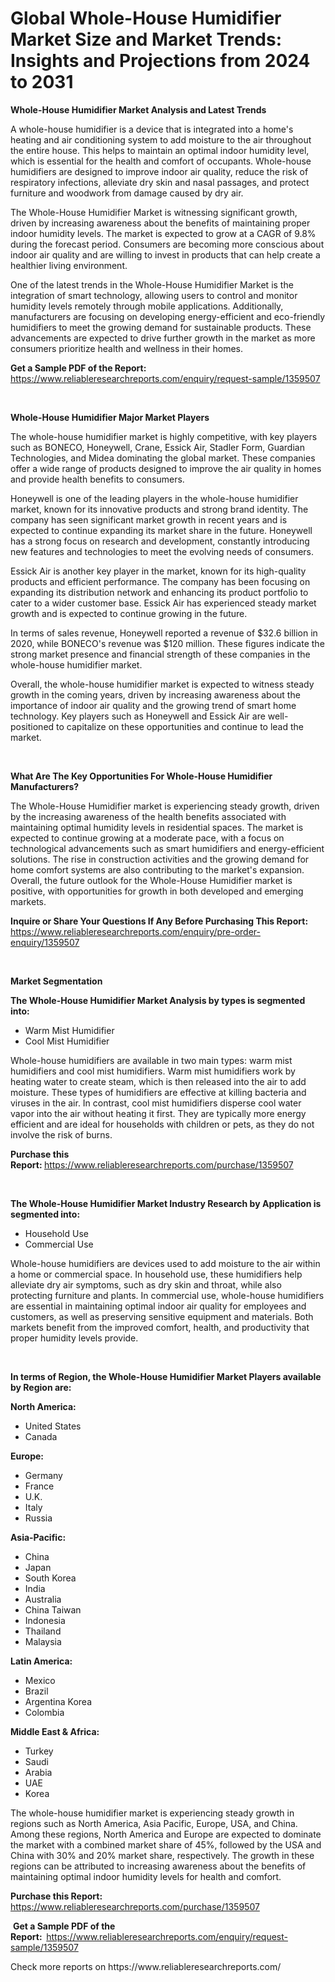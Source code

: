 <p><h1>Global Whole-House Humidifier Market Size and Market Trends: Insights and Projections from 2024 to 2031</h1></p><p><strong>Whole-House Humidifier Market Analysis and Latest Trends</strong></p>
<p><p>A whole-house humidifier is a device that is integrated into a home's heating and air conditioning system to add moisture to the air throughout the entire house. This helps to maintain an optimal indoor humidity level, which is essential for the health and comfort of occupants. Whole-house humidifiers are designed to improve indoor air quality, reduce the risk of respiratory infections, alleviate dry skin and nasal passages, and protect furniture and woodwork from damage caused by dry air.</p><p>The Whole-House Humidifier Market is witnessing significant growth, driven by increasing awareness about the benefits of maintaining proper indoor humidity levels. The market is expected to grow at a CAGR of 9.8% during the forecast period. Consumers are becoming more conscious about indoor air quality and are willing to invest in products that can help create a healthier living environment.</p><p>One of the latest trends in the Whole-House Humidifier Market is the integration of smart technology, allowing users to control and monitor humidity levels remotely through mobile applications. Additionally, manufacturers are focusing on developing energy-efficient and eco-friendly humidifiers to meet the growing demand for sustainable products. These advancements are expected to drive further growth in the market as more consumers prioritize health and wellness in their homes.</p></p>
<p><strong>Get a Sample PDF of the Report:&nbsp;</strong> <a href="https://www.reliableresearchreports.com/enquiry/request-sample/1359507">https://www.reliableresearchreports.com/enquiry/request-sample/1359507</a></p>
<p>&nbsp;</p>
<p><strong>Whole-House Humidifier Major Market Players</strong></p>
<p><p>The whole-house humidifier market is highly competitive, with key players such as BONECO, Honeywell, Crane, Essick Air, Stadler Form, Guardian Technologies, and Midea dominating the global market. These companies offer a wide range of products designed to improve the air quality in homes and provide health benefits to consumers.</p><p>Honeywell is one of the leading players in the whole-house humidifier market, known for its innovative products and strong brand identity. The company has seen significant market growth in recent years and is expected to continue expanding its market share in the future. Honeywell has a strong focus on research and development, constantly introducing new features and technologies to meet the evolving needs of consumers.</p><p>Essick Air is another key player in the market, known for its high-quality products and efficient performance. The company has been focusing on expanding its distribution network and enhancing its product portfolio to cater to a wider customer base. Essick Air has experienced steady market growth and is expected to continue growing in the future.</p><p>In terms of sales revenue, Honeywell reported a revenue of $32.6 billion in 2020, while BONECO's revenue was $120 million. These figures indicate the strong market presence and financial strength of these companies in the whole-house humidifier market.</p><p>Overall, the whole-house humidifier market is expected to witness steady growth in the coming years, driven by increasing awareness about the importance of indoor air quality and the growing trend of smart home technology. Key players such as Honeywell and Essick Air are well-positioned to capitalize on these opportunities and continue to lead the market.</p></p>
<p>&nbsp;</p>
<p><strong>What Are The Key Opportunities For Whole-House Humidifier Manufacturers?</strong></p>
<p><p>The Whole-House Humidifier market is experiencing steady growth, driven by the increasing awareness of the health benefits associated with maintaining optimal humidity levels in residential spaces. The market is expected to continue growing at a moderate pace, with a focus on technological advancements such as smart humidifiers and energy-efficient solutions. The rise in construction activities and the growing demand for home comfort systems are also contributing to the market's expansion. Overall, the future outlook for the Whole-House Humidifier market is positive, with opportunities for growth in both developed and emerging markets.</p></p>
<p><strong>Inquire or Share Your Questions If Any Before Purchasing This Report:</strong> <a href="https://www.reliableresearchreports.com/enquiry/pre-order-enquiry/1359507">https://www.reliableresearchreports.com/enquiry/pre-order-enquiry/1359507</a></p>
<p>&nbsp;</p>
<p><strong>Market Segmentation</strong></p>
<p><strong>The Whole-House Humidifier Market Analysis by types is segmented into:</strong></p>
<p><ul><li>Warm Mist Humidifier</li><li>Cool Mist Humidifier</li></ul></p>
<p><p>Whole-house humidifiers are available in two main types: warm mist humidifiers and cool mist humidifiers. Warm mist humidifiers work by heating water to create steam, which is then released into the air to add moisture. These types of humidifiers are effective at killing bacteria and viruses in the air. In contrast, cool mist humidifiers disperse cool water vapor into the air without heating it first. They are typically more energy efficient and are ideal for households with children or pets, as they do not involve the risk of burns.</p></p>
<p><strong>Purchase this Report:&nbsp;</strong><a href="https://www.reliableresearchreports.com/purchase/1359507">https://www.reliableresearchreports.com/purchase/1359507</a></p>
<p>&nbsp;</p>
<p><strong>The Whole-House Humidifier Market Industry Research by Application is segmented into:</strong></p>
<p><ul><li>Household Use</li><li>Commercial Use</li></ul></p>
<p><p>Whole-house humidifiers are devices used to add moisture to the air within a home or commercial space. In household use, these humidifiers help alleviate dry air symptoms, such as dry skin and throat, while also protecting furniture and plants. In commercial use, whole-house humidifiers are essential in maintaining optimal indoor air quality for employees and customers, as well as preserving sensitive equipment and materials. Both markets benefit from the improved comfort, health, and productivity that proper humidity levels provide.</p></p>
<p>&nbsp;</p>
<p><strong>In terms of Region, the Whole-House Humidifier Market Players available by Region are:</strong></p>
<p>
    <p> <strong> North America: </strong>
        <ul>
            <li>United States</li>
            <li>Canada</li>
        </ul>
        </p> 
    <p> <strong> Europe: </strong>
        <ul>
            <li>Germany</li>
            <li>France</li>
            <li>U.K.</li>
            <li>Italy</li>
            <li>Russia</li>
        </ul>
        </p> 
    <p> <strong> Asia-Pacific: </strong>
        <ul>
            <li>China</li>
            <li>Japan</li>
            <li>South Korea</li>
            <li>India</li>
            <li>Australia</li>
            <li>China Taiwan</li>
            <li>Indonesia</li>
            <li>Thailand</li>
            <li>Malaysia</li>
        </ul>
        </p> 
    <p> <strong> Latin America: </strong>
        <ul>
            <li>Mexico</li>
            <li>Brazil</li>
            <li>Argentina Korea</li>
            <li>Colombia</li>
        </ul>
        </p> 
    <p> <strong> Middle East & Africa: </strong>
        <ul>
            <li>Turkey</li>
            <li>Saudi</li>
            <li>Arabia</li>
            <li>UAE</li>
            <li>Korea</li>
        </ul>
    </p>
    </p>
<p><p>The whole-house humidifier market is experiencing steady growth in regions such as North America, Asia Pacific, Europe, USA, and China. Among these regions, North America and Europe are expected to dominate the market with a combined market share of 45%, followed by the USA and China with 30% and 20% market share, respectively. The growth in these regions can be attributed to increasing awareness about the benefits of maintaining optimal indoor humidity levels for health and comfort.</p></p>
<p><strong>Purchase this Report: </strong><a href="https://www.reliableresearchreports.com/purchase/1359507">https://www.reliableresearchreports.com/purchase/1359507</a></p>
<p>&nbsp;<strong>Get a Sample PDF of the Report:&nbsp;&nbsp;</strong><a href="https://www.reliableresearchreports.com/enquiry/request-sample/1359507">https://www.reliableresearchreports.com/enquiry/request-sample/1359507</a></p>
<p><strong></strong></p>
<p>Check more reports on https://www.reliableresearchreports.com/</p>